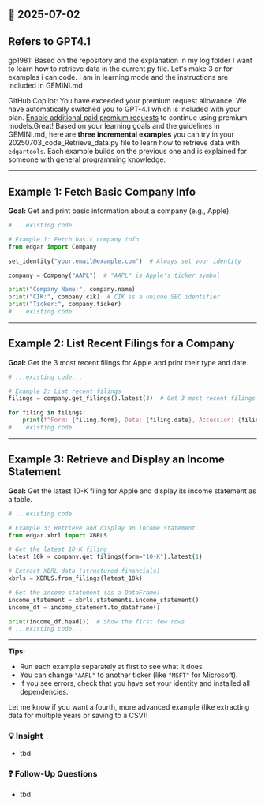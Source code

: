 ## 📅 2025-07-02

## Refers to GPT4.1
gp1981:  Based on the repository and the explanation in my log folder I want to learn how to retrieve data in the current py file. Let's make 3 or for examples i can code. I am in learning mode and the instructions are included in GEMINI.md

GitHub Copilot: You have exceeded your premium request allowance. We have automatically switched you to GPT-4.1 which is included with your plan. [Enable additional paid premium requests](command:chat.enablePremiumOverages) to continue using premium models.Great! Based on your learning goals and the guidelines in GEMINI.md, here are **three incremental examples** you can try in your 20250703_code_Retrieve_data.py file to learn how to retrieve data with `edgartools`. Each example builds on the previous one and is explained for someone with general programming knowledge.

---

## **Example 1: Fetch Basic Company Info**

**Goal:** Get and print basic information about a company (e.g., Apple).

````python
# ...existing code...

# Example 1: Fetch basic company info
from edgar import Company

set_identity("your.email@example.com")  # Always set your identity

company = Company("AAPL")  # "AAPL" is Apple's ticker symbol

print("Company Name:", company.name)
print("CIK:", company.cik)  # CIK is a unique SEC identifier
print("Ticker:", company.ticker)
# ...existing code...
````

---

## **Example 2: List Recent Filings for a Company**

**Goal:** Get the 3 most recent filings for Apple and print their type and date.

````python
# ...existing code...

# Example 2: List recent filings
filings = company.get_filings().latest(3)  # Get 3 most recent filings

for filing in filings:
    print(f"Form: {filing.form}, Date: {filing.date}, Accession: {filing.accession_number}")
# ...existing code...
````

---

## **Example 3: Retrieve and Display an Income Statement**

**Goal:** Get the latest 10-K filing for Apple and display its income statement as a table.

````python
# ...existing code...

# Example 3: Retrieve and display an income statement
from edgar.xbrl import XBRLS

# Get the latest 10-K filing
latest_10k = company.get_filings(form="10-K").latest(1)

# Extract XBRL data (structured financials)
xbrls = XBRLS.from_filings(latest_10k)

# Get the income statement (as a DataFrame)
income_statement = xbrls.statements.income_statement()
income_df = income_statement.to_dataframe()

print(income_df.head())  # Show the first few rows
# ...existing code...
````

---

**Tips:**
- Run each example separately at first to see what it does.
- You can change `"AAPL"` to another ticker (like `"MSFT"` for Microsoft).
- If you see errors, check that you have set your identity and installed all dependencies.

Let me know if you want a fourth, more advanced example (like extracting data for multiple years or saving to a CSV)!

### 💡 Insight
- tbd

### ❓ Follow-Up Questions
- tbd